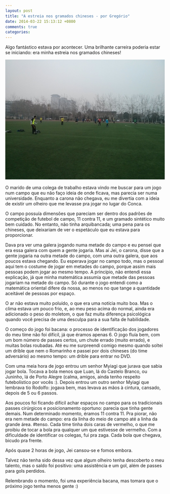 ```yaml
---
layout: post
title: "A estreia nos gramados chineses - por Gregório"
date: 2014-03-22 15:13:12 +0800
comments: true
categories: 
---
```

Algo fantástico estava por acontecer. Uma brilhante carreira poderia estar se iniciando: era minha estreia nos gramados chineses!

![Gramado chinês](/images/gramado.jpg)

O marido de uma colega de trabalho estava vindo me buscar para um jogo num campo que eu não faço ideia de onde ficava, mas parecia ser numa universidade. Enquanto a carona não chegava, eu me divertia com a ideia de existir um olheiro que me levasse pra jogar no lugar do Conca.

O campo possuía dimensões que pareciam ser dentro dos padrões de competição de futebol de campo, 11 contra 11, e um gramado sintético muito bem cuidado. No entanto, não tinha arquibancada; uma pena para os chineses, que deixariam de ver o espetáculo que eu estava para proporcionar.

Dava pra ver uma galera jogando numa metade do campo e eu pensei que era essa galera com quem a gente jogaria. Mas aí Jei, o carona, disse que a gente jogaria na outra metade do campo, com uma outra galera, que aos poucos estava chegando. Eu esperava jogar no campo todo, mas o pessoal aqui tem o costume de jogar em metades do campo, porque assim mais pessoas podem jogar ao mesmo tempo. A princípio, não entendi essa explicação, já que minha matemática assumia que metade das pessoas jogariam na metade do campo. Só durante o jogo entendi como a matemática oriental difere da nossa, ao menos no que tange a quantidade aceitável de pessoas por espaço.

O ar não estava muito poluído, o que era uma notícia muito boa. Mas o clima estava um pouco frio, e, ao meu peso acima do normal, ainda era adicionado o peso do moletom, o que faz muita diferença psicológica quando você precisa de uma desculpa para a sua falta de habilidade.

O começo do jogo foi bacana: o processo de identificação dos jogadores do meu time não foi difícil, já que éramos apenas 6. O jogo fluía bem, com um bom número de passes certos, um chute errado (muito errado), e muitas bolas roubadas. Até eu me surpreendi comigo mesmo quando soltei um drible que nem o Romarinho e passei por dois chineses (do time adversário) ao mesmo tempo: um drible para entrar no DVD.

Com uma meia hora de jogo entrou um senhor Myiagi que jurava que sabia jogar bola. Tocava a bola menos que Luan, lá do Castelo Branco, ou Juninho, lá de Porto Alegre (calma, amigos, ainda tenho respeito futebolístico por vocês :). Depois entrou um outro senhor Myiagi que lembrava tio Rodolfo: jogava bem, mas levava as mãos à cintura, cansado, depois de 5 ou 6 passos.

Aos poucos foi ficando difícil achar espaços no campo para os tradicionais passes cirúrgicos e posicionamento oportuno: parecia que tinha gente demais. Num determinado momento, éramos 11 contra 11. Pra piorar, não era nem metade do campo: era da linha do meio de campo até a linha da grande área. #tenso. Cada time tinha dois caras de vermelho, o que me proibiu de tocar a bola pra qualquer um que estivesse de vermelho. Com a dificuldade de identificar os colegas, fui pra zaga. Cada bola que chegava, bicudo pra frente.

Após quase 2 horas de jogo, Jei cansou-se e fomos embora.

Talvez não tenha sido dessa vez que algum olheiro tenha descoberto o meu talento, mas o saldo foi positivo: uma assistência e um gol, além de passes para gols perdidos.

Relembrando o momento, foi uma experiência bacana, mas tomara que o próximo jogo tenha menos gente :)
